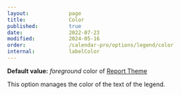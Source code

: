 ```yaml
---
layout:             page
title:              Color
published:          true
date:               2022-07-23
modified:           2024-05-16
order:              /calendar-pro/options/legend/color
internal:           labelColor
---
```

**Default value:** *foreground* color of [Report Theme](../../features/themes.md)

This option manages the color of the text of the legend.


